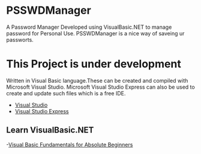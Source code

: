 # PSSWDManager
A Password Manager Developed using VisualBasic.NET to manage password for Personal Use.
PSSWDManager is a nice way of saveing ur passworts.

# This Project is under development 
Written in Visual Basic language.These can be created and compiled with Microsoft Visual Studio.
Microsoft Visual Studio Express can also be used to create and update such files which is a free IDE.

- [Visual Studio](https://visualstudio.microsoft.com/)
- [Visual Studio Express](https://visualstudio.microsoft.com/de/vs/express/)
## Learn VisualBasic.NET
-[Visual Basic Fundamentals for Absolute Beginners](https://www.youtube.com/watch?v=6utWyl8agDY&ab_channel=SPIDERWEBTECHTECH)

